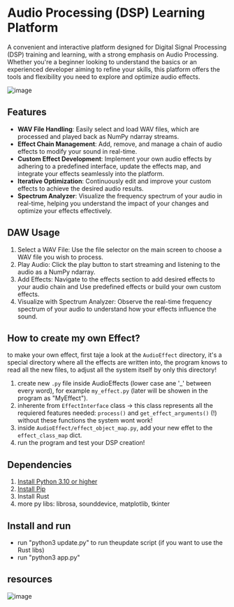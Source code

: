 # Audio Processing (DSP) Learning Platform 
A convenient and interactive platform designed for Digital Signal Processing (DSP) training and learning, with a strong emphasis on Audio Processing. Whether you're a beginner looking to understand the basics or an experienced developer aiming to refine your skills, this platform offers the tools and flexibility you need to explore and optimize audio effects.
<br/>


![image](https://github.com/user-attachments/assets/bb07354b-8b03-4e8e-b9b5-6f009b5f9cf5)



## Features
* **WAV File Handling**: Easily select and load WAV files, which are processed and played back as NumPy ndarray streams.
* **Effect Chain Management**: Add, remove, and manage a chain of audio effects to modify your sound in real-time.
* **Custom Effect Development**: Implement your own audio effects by adhering to a predefined interface, update the effects map, and integrate your effects seamlessly into the platform.
* **Iterative Optimization**: Continuously edit and improve your custom effects to achieve the desired audio results.
* **Spectrum Analyzer**: Visualize the frequency spectrum of your audio in real-time, helping you understand the impact of your changes and optimize your effects effectively.

## DAW Usage
1. Select a WAV File: Use the file selector on the main screen to choose a WAV file you wish to process.
2. Play Audio: Click the play button to start streaming and listening to the audio as a NumPy ndarray.
3. Add Effects: Navigate to the effects section to add desired effects to your audio chain and Use predefined effects or build your own custom effects.
4. Visualize with Spectrum Analyzer: Observe the real-time frequency spectrum of your audio to understand how your effects influence the sound.

## How to create my own Effect?
to make your own effect, first taje a look at the `AudioEffect` directory, it's a special directory where all the effects are written into, the program knows to read all the new files, to adjust all the system itself by only this directory!
1. create new `.py` file inside AudioEffects (lower case ane '_' between every word), for example `my_effect.py` (later will be showen in the program as "MyEffect").
2. inherente from `EffectInterface` class -> this class represents all the requiered features needed: `process()` and `get_effect_arguments()` (!) without these functions the system wont work!
3. inside `AudioEffect/effect_object_map.py`, add your new effet to the `effect_class_map` dict.  
4. run the program and test your DSP creation!    

## Dependencies
1. [Install Python 3.10 or higher](https://www.python.org/downloads/)
2. [Install Pip](https://pip.pypa.io/en/stable/installation/)
3. Install Rust
4. more py libs: librosa, sounddevice, matplotlib, tkinter

## Install and run
* run "python3 update.py" to run theupdate script (if you want to use the Rust libs)
* run "python3 app.py"

## resources

![image](https://github.com/user-attachments/assets/c756104d-dda5-4cdf-949f-2b1d08ad706f)


